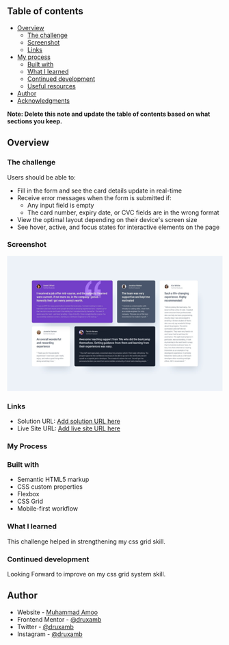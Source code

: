 ## Table of contents

- [Overview](#overview)
  - [The challenge](#the-challenge)
  - [Screenshot](#screenshot)
  - [Links](#links)
- [My process](#my-process)
  - [Built with](#built-with)
  - [What I learned](#what-i-learned)
  - [Continued development](#continued-development)
  - [Useful resources](#useful-resources)
- [Author](#author)
- [Acknowledgments](#acknowledgments)

**Note: Delete this note and update the table of contents based on what sections you keep.**

## Overview

### The challenge

Users should be able to:

- Fill in the form and see the card details update in real-time
- Receive error messages when the form is submitted if:
  - Any input field is empty
  - The card number, expiry date, or CVC fields are in the wrong format
- View the optimal layout depending on their device's screen size
- See hover, active, and focus states for interactive elements on the page

### Screenshot

![](./screenshot.jpg)

### Links

- Solution URL: [Add solution URL here](https://github.com/DruxAMB/DruxAMB---testimonials-grid-section-main)
- Live Site URL: [Add live site URL here](https://github.com/DruxAMB/DruxAMB---testimonials-grid-section-main)

### My Process

### Built with

- Semantic HTML5 markup
- CSS custom properties
- Flexbox
- CSS Grid
- Mobile-first workflow

### What I learned

This challenge helped in strengthening my css grid skill.

### Continued development

Looking Forward to improve on my css grid system skill.

## Author

- Website - [Muhammad Amoo](https://druxamb.github.io/DruxAMB-Portfolio/)
- Frontend Mentor - [@druxamb](https://www.frontendmentor.io/profile/DruxAMB)
- Twitter - [@druxamb](https://www.twitter.com/DruxAMB)
- Instagram - [@druxamb](https://www.instagram.com/druxamb)
